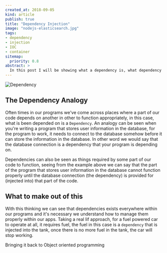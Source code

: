 ```yaml
---
created_at: 2018-09-05
kind: article
publish: true
title: "Dependency Injection"
image: "nodejs-elasticsearch.jpg"
tags:
- dependency
- injection
- IOC
- container
sitemap:
  priority: 0.8
abstract: >
  In this post I will be showing what a dependency is, what dependency injection is and how you can use it in projects
---
```

![Dependency](http://res.cloudinary.com/xeviant/image/upload/v1503528012/sample.jpg)
## The Dependency Analogy
Often times in our programs we've come across places where a part of our code depends on another in other to function appropriately, in this 
case, what is been depended on is a `Dependency`. An analogy can be seen when you're writing a program that stores user information in the database, for
the program to work, it needs to connect to the database somehow before it can store the information in the database. In other word we would say that the database connection
is a dependency that your program is depending on.

Dependencies can also be seen as things required by some part of our code to function, seeing from the example above we can say that the part of the program that
stores user information in the database cannot function properly until the database connection (the dependency) is provided for (injected into) that part of the code.

## What to make out of this
With this thinking we can see that dependencies exists everywhere within our programs and it's necessary we understand how to manage them properly within our apps.
Taking a real lif approach, for a fuel powered car to operate at all, it requires fuel, the fuel in this case is a `dependency` that is injected into the tank, once there is no
more fuel in the tank, the car will stop working.

Bringing it back to Object oriented programming